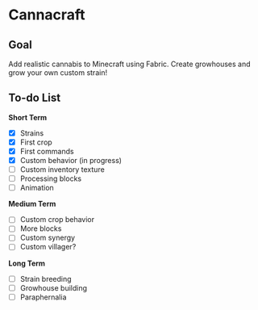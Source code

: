 # Cannacraft
## Goal
Add realistic cannabis to Minecraft using Fabric. Create growhouses and grow your own custom strain!


## To-do List
**Short Term**
* [X] Strains
* [X] First crop
* [X] First commands
* [X] Custom behavior (in progress)
* [ ] Custom inventory texture
* [ ] Processing blocks
* [ ] Animation

**Medium Term**
* [ ] Custom crop behavior
* [ ] More blocks
* [ ] Custom synergy
* [ ] Custom villager?

**Long Term**
* [ ] Strain breeding
* [ ] Growhouse building
* [ ] Paraphernalia
